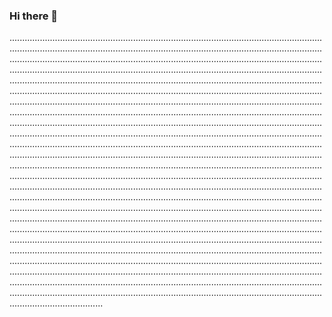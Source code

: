 ### Hi there 👋

.................................................................................................................................................................................................................................................................................................................................................................................................................................................................................................................................................................................................................................................................................................................................................................................................................................................................................................................................................................................................................................................................................................................................................................................................................................................................................................................................................................................................................................................................................................................................................................................................................................................................................................................................................................................................................................................................................................................................................................................................................................................................................................................................................................................................................................................................................................................................................................................................................................................................................................................................................................................................................................................................................................................................................................................................................................................................................................................................................................................................................................................................................................................................................................................................................................................................